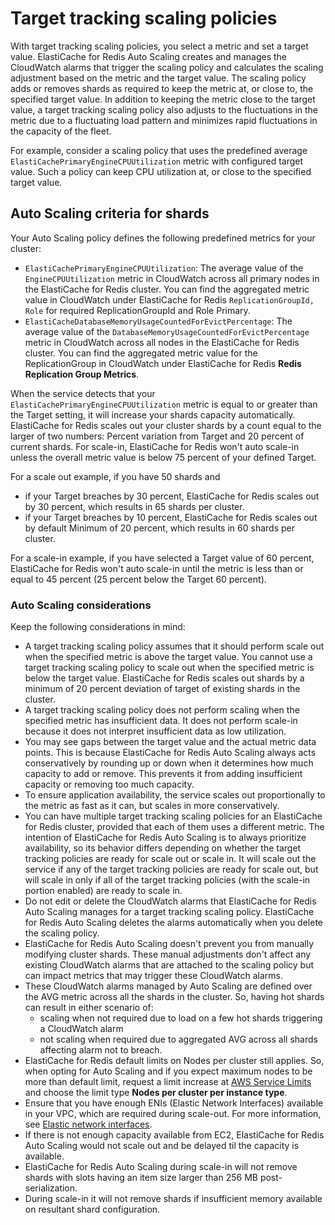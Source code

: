 # Target tracking scaling policies<a name="AutoScaling-Scaling-Policies-Target"></a>

With target tracking scaling policies, you select a metric and set a target value\. ElastiCache for Redis Auto Scaling creates and manages the CloudWatch alarms that trigger the scaling policy and calculates the scaling adjustment based on the metric and the target value\. The scaling policy adds or removes shards as required to keep the metric at, or close to, the specified target value\. In addition to keeping the metric close to the target value, a target tracking scaling policy also adjusts to the fluctuations in the metric due to a fluctuating load pattern and minimizes rapid fluctuations in the capacity of the fleet\. 

For example, consider a scaling policy that uses the predefined average `ElastiCachePrimaryEngineCPUUtilization` metric with configured target value\. Such a policy can keep CPU utilization at, or close to the specified target value\.

## Auto Scaling criteria for shards<a name="AutoScaling-Scaling-Criteria"></a>

Your Auto Scaling policy defines the following predefined metrics for your cluster:
+ `ElastiCachePrimaryEngineCPUUtilization`: The average value of the `EngineCPUUtilization` metric in CloudWatch across all primary nodes in the ElastiCache for Redis cluster\. You can find the aggregated metric value in CloudWatch under ElastiCache for Redis `ReplicationGroupId, Role` for required ReplicationGroupId and Role Primary\.
+ `ElastiCacheDatabaseMemoryUsageCountedForEvictPercentage`: The average value of the `DatabaseMemoryUsageCountedForEvictPercentage` metric in CloudWatch across all nodes in the ElastiCache for Redis cluster\. You can find the aggregated metric value for the ReplicationGroup in CloudWatch under ElastiCache for Redis **Redis Replication Group Metrics**\.

When the service detects that your `ElastiCachePrimaryEngineCPUUtilization` metric is equal to or greater than the Target setting, it will increase your shards capacity automatically\. ElastiCache for Redis scales out your cluster shards by a count equal to the larger of two numbers: Percent variation from Target and 20 percent of current shards\. For scale\-in, ElastiCache for Redis won't auto scale\-in unless the overall metric value is below 75 percent of your defined Target\. 

For a scale out example, if you have 50 shards and
+ if your Target breaches by 30 percent, ElastiCache for Redis scales out by 30 percent, which results in 65 shards per cluster\. 
+ if your Target breaches by 10 percent, ElastiCache for Redis scales out by default Minimum of 20 percent, which results in 60 shards per cluster\. 

For a scale\-in example, if you have selected a Target value of 60 percent, ElastiCache for Redis won't auto scale\-in until the metric is less than or equal to 45 percent \(25 percent below the Target 60 percent\)\.

### Auto Scaling considerations<a name="AutoScaling-Scaling-Considerations"></a>

Keep the following considerations in mind:
+ A target tracking scaling policy assumes that it should perform scale out when the specified metric is above the target value\. You cannot use a target tracking scaling policy to scale out when the specified metric is below the target value\. ElastiCache for Redis scales out shards by a minimum of 20 percent deviation of target of existing shards in the cluster\.
+ A target tracking scaling policy does not perform scaling when the specified metric has insufficient data\. It does not perform scale\-in because it does not interpret insufficient data as low utilization\. 
+ You may see gaps between the target value and the actual metric data points\. This is because ElastiCache for Redis Auto Scaling always acts conservatively by rounding up or down when it determines how much capacity to add or remove\. This prevents it from adding insufficient capacity or removing too much capacity\. 
+ To ensure application availability, the service scales out proportionally to the metric as fast as it can, but scales in more conservatively\. 
+ You can have multiple target tracking scaling policies for an ElastiCache for Redis cluster, provided that each of them uses a different metric\. The intention of ElastiCache for Redis Auto Scaling is to always prioritize availability, so its behavior differs depending on whether the target tracking policies are ready for scale out or scale in\. It will scale out the service if any of the target tracking policies are ready for scale out, but will scale in only if all of the target tracking policies \(with the scale\-in portion enabled\) are ready to scale in\. 
+ Do not edit or delete the CloudWatch alarms that ElastiCache for Redis Auto Scaling manages for a target tracking scaling policy\. ElastiCache for Redis Auto Scaling deletes the alarms automatically when you delete the scaling policy\. 
+ ElastiCache for Redis Auto Scaling doesn't prevent you from manually modifying cluster shards\. These manual adjustments don't affect any existing CloudWatch alarms that are attached to the scaling policy but can impact metrics that may trigger these CloudWatch alarms\. 
+ These CloudWatch alarms managed by Auto Scaling are defined over the AVG metric across all the shards in the cluster\. So, having hot shards can result in either scenario of:
  + scaling when not required due to load on a few hot shards triggering a CloudWatch alarm
  + not scaling when required due to aggregated AVG across all shards affecting alarm not to breach\. 
+ ElastiCache for Redis default limits on Nodes per cluster still applies\. So, when opting for Auto Scaling and if you expect maximum nodes to be more than default limit, request a limit increase at [AWS Service Limits](https://docs.aws.amazon.com/general/latest/gr/aws_service_limits.html) and choose the limit type **Nodes per cluster per instance type**\. 
+ Ensure that you have enough ENIs \(Elastic Network Interfaces\) available in your VPC, which are required during scale\-out\. For more information, see [Elastic network interfaces](https://docs.aws.amazon.com/vpc/latest/userguide/VPC_ElasticNetworkInterfaces.html)\.
+ If there is not enough capacity available from EC2, ElastiCache for Redis Auto Scaling would not scale out and be delayed til the capacity is available\.
+ ElastiCache for Redis Auto Scaling during scale\-in will not remove shards with slots having an item size larger than 256 MB post\-serialization\.
+ During scale\-in it will not remove shards if insufficient memory available on resultant shard configuration\.
